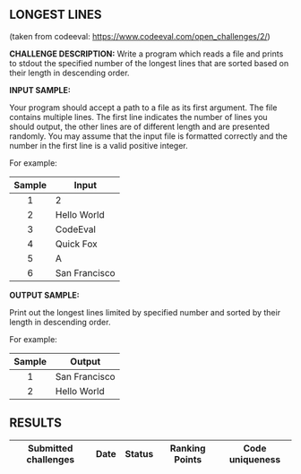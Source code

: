 ## LONGEST LINES
(taken from codeeval: <https://www.codeeval.com/open_challenges/2/>)

**CHALLENGE DESCRIPTION:**
Write a program which reads a file and prints to stdout the specified number of the longest lines that are sorted based on their length in descending order.

**INPUT SAMPLE:**

Your program should accept a path to a file as its first argument. The file contains multiple lines. The first line indicates the number of lines you should output, the other lines are of different length and are presented randomly. You may assume that the input file is formatted correctly and the number in the first line is a valid positive integer.

For example:

| Sample | Input |
|:------:|------|
| 1 | 2 |
| 2 | Hello World |
| 3 | CodeEval |
| 4 | Quick Fox |
| 5 | A |
| 6 | San Francisco |

**OUTPUT SAMPLE:**

Print out the longest lines limited by specified number and sorted by their length in descending order.

For example:

| Sample | Output |
|:------:|------|
| 1 | San Francisco |
| 2 | Hello World |

## RESULTS

| Submitted challenges | Date | Status | Ranking Points | Code uniqueness |
|----------------------|------|--------|----------------|-----------------|